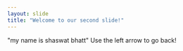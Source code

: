 ```yaml
---
layout: slide
title: "Welcome to our second slide!"
---
```

"my name is shaswat bhatt"
Use the left arrow to go back!
